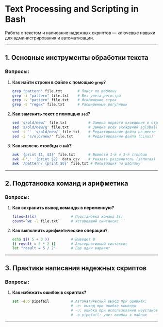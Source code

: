 # Text Processing and Scripting in Bash

Работа с текстом и написание надежных скриптов — ключевые навыки для администрирования и автоматизации.

---

## 1. Основные инструменты обработки текста  
### Вопросы:  
1. **Как найти строки в файле с помощью `grep`?**  
   ```bash  
   grep "pattern" file.txt       # Поиск по шаблону  
   grep -i "pattern" file.txt    # Без учета регистра  
   grep -v "pattern" file.txt    # Исключение строк  
   grep -E "regex" file.txt      # Расширенные регулярки  
   ```  

2. **Как заменить текст с помощью `sed`?**  
   ```bash  
   sed 's/old/new/' file.txt          # Замена первого вхождения в строке  
   sed 's/old/new/g' file.txt         # Замена всех вхождений (global)  
   sed -i '' 's/old/new/' file.txt    # Редактирование файла на месте (macOS/BSD)  
   sed -i 's/old/new/' file.txt       # Редактирование файла (Linux)  
   ```  

3. **Как извлечь столбцы с `awk`?**  
   ```bash  
   awk '{print $1, $3}' file.txt      # Вывести 1-й и 3-й столбцы  
   awk -F',' '{print $2}' data.csv    # Указать разделитель (запятая)  
   awk '/pattern/ {print $0}' file.txt # Фильтрация по шаблону  
   ```  

---  

## 2. Подстановка команд и арифметика  
### Вопросы:  
1. **Как сохранить вывод команды в переменную?**  
   ```bash  
   files=$(ls)                # Подстановка команд $()  
   count=`wc -l file.txt`     # Устаревший синтаксис ``  
   ```  

2. **Как выполнить арифметические операции?**  
   ```bash  
   echo $(( 5 + 3 ))          # Выведет 8  
   (( result = 5 * 2 ))       # Альтернативный синтаксис  
   let "result = 5 / 2"       # Еще один вариант  
   ```  

---  

## 3. Практики написания надежных скриптов  
### Вопросы:  
1. **Как избежать ошибок в скриптах?**  
   ```bash  
   set -euo pipefail          # Автоматический выход при ошибках:  
                              # -e: выход при ошибке команды  
                              # -u: ошибка при использовании неустановленной переменной  
                              # -o pipefail: учет ошибок в пайпах  
   ```  

---  